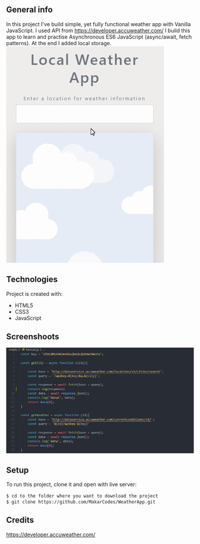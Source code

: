 ## General info
In this project I've build simple, yet fully functional weather app with Vanilla JavaScript.
I used API from https://developer.accuweather.com/
I build this app to learn and practise Asynchronous ES6 JavaScript (async/await, fetch patterns).
At the end I added local storage.  
![App-live-gif](./gif/J03i4xJU3H.gif)
	
## Technologies
Project is created with:
* HTML5
* CSS3
* JavaScript

## Screenshoots
![Code-fetch](./gif/code-fetch.PNG)
	
## Setup
To run this project, clone it and open with live server:
```
$ cd to the folder where you want to download the project
$ git clone https://github.com/MakarCodes/WeatherApp.git
```
## Credits
https://developer.accuweather.com/
